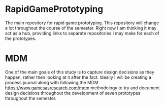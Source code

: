# RapidGamePrototyping
The main repository for rapid game prototyping. This repository will change a lot throughout the course of the semester. Right now I am thinking it may act as a hub, providing links to separate repositories I may make for each of the prototypes.


# MDM
One of the main goals of this study is to capture design decisions as they happen, rather then looking at it after the fact. Ideally I will be creating a process journal along with following the MDM https://www.gamesasresearch.com/mdm methodology to try and document design decisions throughout the development of seven prototypes throughout the semester.
